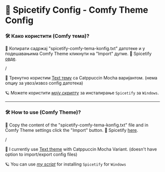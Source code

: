 # 🎵 Spicetify Config - Comfy Theme Config

### 🛠️ Како користити (Comfy тема)?

🔸 Копирати садржај "spicetify-comfy-tema-konfig.txt" датотеке и у подешавањима Comfy Theme кликнути на "Import" дугме.
🔗 Spicetify [овде](https://github.com/spicetify).

/

📌 Тренутно користим [Text тему](https://github.com/spicetify/spicetify-themes/tree/master/text) са Catppuccin Mocha варијантом. (нема опциу за увоз/извоз config датотека)

🪐 Можете користити [*моју скрипту*](https://github.com/crnobog69/spicetify-bat-installer-autoupdater) за инсталирање `Spicetify` за `Windows`.

---

### 🛠️ How to use (Comfy Theme)?

🔸 Copy the content of the "spicetify-comfy-tema-konfig.txt" file and in Comfy Theme settings click the "Import" button.
🔗 Spicetify [here](https://github.com/spicetify).

/

📌 I currently use [Text theme](https://github.com/spicetify/spicetify-themes/tree/master/text) with Catppuccin Mocha Variant. (doesn't have option to import/export config files)

🪐 You can use [*my script*](https://github.com/crnobog69/spicetify-bat-installer-autoupdater) for installing `Spicetify` for `Windows`
